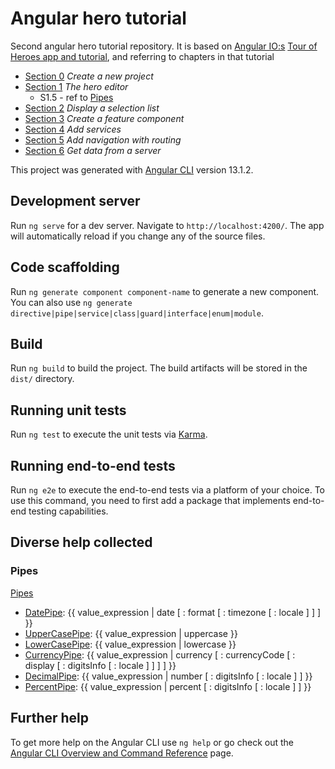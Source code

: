 # Angular hero tutorial
Second angular hero tutorial repository. It is based on [Angular IO:s](https://angular.io/) [Tour of Heroes app and tutorial](https://angular.io/tutorial), and referring to chapters in that tutorial
* [Section 0](https://angular.io/tutorial/toh-pt0) _Create a new project_
* [Section 1](https://angular.io/tutorial/toh-pt1) _The hero editor_
  * S1.5 - ref to [Pipes](https://angular.io/guide/pipes)
* [Section 2](https://angular.io/tutorial/toh-pt2) _Display a selection list_
* [Section 3](https://angular.io/tutorial/toh-pt3) _Create a feature component_
* [Section 4](https://angular.io/tutorial/toh-pt4) _Add services_
* [Section 5](https://angular.io/tutorial/toh-pt5) _Add navigation with routing_
* [Section 6](https://angular.io/tutorial/toh-pt6) _Get data from a server_

This project was generated with [Angular CLI](https://github.com/angular/angular-cli) version 13.1.2. 

## Development server

Run `ng serve` for a dev server. Navigate to `http://localhost:4200/`. The app will automatically reload if you change any of the source files.

## Code scaffolding

Run `ng generate component component-name` to generate a new component. You can also use `ng generate directive|pipe|service|class|guard|interface|enum|module`.

## Build

Run `ng build` to build the project. The build artifacts will be stored in the `dist/` directory.

## Running unit tests

Run `ng test` to execute the unit tests via [Karma](https://karma-runner.github.io).

## Running end-to-end tests

Run `ng e2e` to execute the end-to-end tests via a platform of your choice. To use this command, you need to first add a package that implements end-to-end testing capabilities.

## Diverse help collected

### Pipes

[Pipes](https://angular.io/guide/pipes) 
* [DatePipe](https://angular.io/api/common/DatePipe): {{ value_expression | date [ : format [ : timezone [ : locale ] ] ] }}
* [UpperCasePipe](https://angular.io/api/common/UpperCasePipe): {{ value_expression | uppercase }}
* [LowerCasePipe](https://angular.io/api/common/LowerCasePipe): {{ value_expression | lowercase }}
* [CurrencyPipe](https://angular.io/api/common/CurrencyPipe): {{ value_expression | currency [ : currencyCode [ : display [ : digitsInfo [ : locale ] ] ] ] }}
* [DecimalPipe](https://angular.io/api/common/DecimalPipe): {{ value_expression | number [ : digitsInfo [ : locale ] ] }}
* [PercentPipe](https://angular.io/api/common/PercentPipe): {{ value_expression | percent [ : digitsInfo [ : locale ] ] }}

## Further help

To get more help on the Angular CLI use `ng help` or go check out the [Angular CLI Overview and Command Reference](https://angular.io/cli) page.
